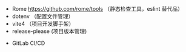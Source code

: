 - Rome https://github.com/rome/tools （静态检查工具，eslint 替代品）
- dotenv （配置文件管理）
- vite4 （项目开发脚手架）
- release-please (项目版本管理)
* GitLab CI/CD

